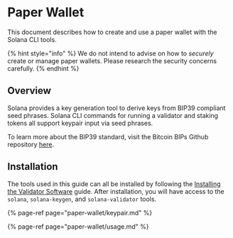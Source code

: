 # Paper Wallet

This document describes how to create and use a paper wallet with the Solana CLI
tools.

{% hint style="info" %}
We do not intend to advise on how to *securely* create or manage paper wallets.
Please research the security concerns carefully.
{% endhint %}

## Overview

Solana provides a key generation tool to derive keys from BIP39 compliant seed
phrases. Solana CLI commands for running a validator and staking tokens all
support keypair input via seed phrases.

To learn more about the BIP39 standard, visit the Bitcoin BIPs Github repository
[here](https://github.com/bitcoin/bips/blob/master/bip-0039.mediawiki).

## Installation

The tools used in this guide can all be installed by following the
[Installing the Validator Software](../running-validator/validator-software.md)
guide. After installation, you will have access to the `solana`,
`solana-keygen`, and `solana-validator` tools.

{% page-ref page="paper-wallet/keypair.md" %}

{% page-ref page="paper-wallet/usage.md" %}
